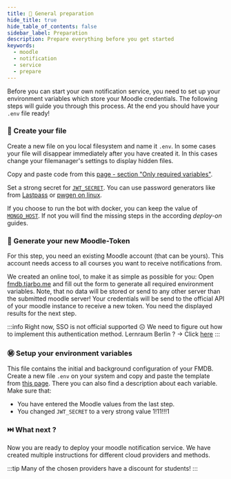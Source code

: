 ```yaml
---
title: 🍳 General preparation
hide_title: true
hide_table_of_contents: false
sidebar_label: Preparation
description: Prepare everything before you get started
keywords:
  - moodle
  - notification
  - service
  - prepare
---
```


Before you can start your own notification service, you need to set up your environment variables which store your Moodle credentials. The following steps will guide you through this process. At the end you should have your `.env` file ready!

### 📁 Create your file

Create a new file on you local filesystem and name it `.env`. In some cases your file will disappear immediately after you have created it. In this cases change your filemanager's settings to display hidden files.

Copy and paste code from this [page - section "Only required variables"](../advanced-guides/what-is-inside-env.md#only-required-variables). 

Set a strong secret for [`JWT_SECRET`](../advanced-guides/what-is-inside-env.md#-jwt_secret-%EF%B8%8F). You can use password generators like from [Lastpass](https://www.lastpass.com/de/password-generator) or [pwgen on linux](https://linux.die.net/man/1/pwgen). 

If you choose to run the bot with docker, you can keep the value of [`MONGO_HOST`](../advanced-guides/what-is-inside-env.md#-mongo_host). If not you will find the missing steps in the according _deploy-on_ guides.

### 🏫 Generate your new Moodle-Token

For this step, you need an existing Moodle account (that can be yours). This account needs access to all courses you want to receive notifications from.

We created an online tool, to make it as simple as possible for you: Open [fmdb.tjarbo.me](http://fmdb.tjarbo.me) and fill out the form to generate all required environment variables. Note, that no data will be stored or send to any other server than the submitted moodle server! Your credentials will be send to the official API of your moodle instance to receive a new token. You need the displayed results for the next step.  

:::info
Right now, SSO is not official supported ☹️ We need to figure out how to implement this authentication method. Lernraum Berlin ? -> Click [here](https://github.com/tjarbo/discord-moodle-bot/issues/83#issuecomment-757985921)
:::

### ㊙️ Setup your environment variables

This file contains the initial and background configuration of your FMDB. Create a new file `.env` on your system and copy and paste the template from [this page](what-is-inside-env.md). There you can also find a description about each variable. Make sure that:

- You have entered the Moodle values from the last step.
- You changed `JWT_SECRET` to a very strong value 1!11!!!1

### ⏭️ What next ?

Now you are ready to deploy your moodle notification service. We have created multiple instructions for different cloud providers and methods.

:::tip
Many of the chosen providers have a discount for students!
:::